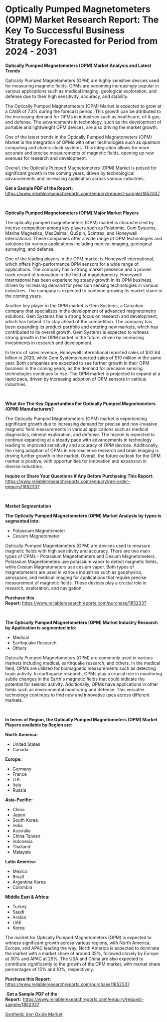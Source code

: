 <p><h1>Optically Pumped Magnetometers (OPM) Market Research Report: The Key To Successful Business Strategy Forecasted for Period from 2024 - 2031</h1></p><p><strong>Optically Pumped Magnetometers (OPM) Market Analysis and Latest Trends</strong></p>
<p><p>Optically Pumped Magnetometers (OPM) are highly sensitive devices used for measuring magnetic fields. OPMs are becoming increasingly popular in various applications such as medical imaging, geological exploration, and defense due to their high sensitivity, accuracy, and stability.</p><p>The Optically Pumped Magnetometers (OPM) Market is expected to grow at a CAGR of 7.3% during the forecast period. This growth can be attributed to the increasing demand for OPMs in industries such as healthcare, oil & gas, and defense. The advancements in technology, such as the development of portable and lightweight OPM devices, are also driving the market growth.</p><p>One of the latest trends in the Optically Pumped Magnetometers (OPM) Market is the integration of OPMs with other technologies such as quantum computing and atomic clock systems. This integration allows for more accurate and precise measurements of magnetic fields, opening up new avenues for research and development.</p><p>Overall, the Optically Pumped Magnetometers (OPM) Market is poised for significant growth in the coming years, driven by technological advancements and increasing application across various industries.</p></p>
<p><strong>Get a Sample PDF of the Report:&nbsp;</strong> <a href="https://www.reliableresearchreports.com/enquiry/request-sample/1852337">https://www.reliableresearchreports.com/enquiry/request-sample/1852337</a></p>
<p>&nbsp;</p>
<p><strong>Optically Pumped Magnetometers (OPM) Major Market Players</strong></p>
<p><p>The optically pumped magnetometers (OPM) market is characterized by intense competition among key players such as Polatomic, Gem Systems, Marine Magnetics, MacQsimal, QuSpin, Scintrex, and Honeywell International. These companies offer a wide range of OPM technologies and solutions for various applications including medical imaging, geological surveying, and defense.</p><p>One of the leading players in the OPM market is Honeywell International, which offers high-performance OPM sensors for a wide range of applications. The company has a strong market presence and a proven track record of innovation in the field of magnetometry. Honeywell International has been experiencing steady growth in its OPM business, driven by increasing demand for precision sensing technologies in various industries. The company is expected to continue growing its market share in the coming years.</p><p>Another key player in the OPM market is Gem Systems, a Canadian company that specializes in the development of advanced magnetometry solutions. Gem Systems has a strong focus on research and development, which has helped it to stay ahead of the competition. The company has been expanding its product portfolio and entering new markets, which has contributed to its overall growth. Gem Systems is expected to witness strong growth in the OPM market in the future, driven by increasing investments in research and development.</p><p>In terms of sales revenue, Honeywell International reported sales of $32.64 billion in 2020, while Gem Systems reported sales of $10 million in the same year. Both companies are expected to see further growth in their OPM business in the coming years, as the demand for precision sensing technologies continues to rise. The OPM market is projected to expand at a rapid pace, driven by increasing adoption of OPM sensors in various industries.</p></p>
<p>&nbsp;</p>
<p><strong>What Are The Key Opportunities For Optically Pumped Magnetometers (OPM) Manufacturers?</strong></p>
<p><p>The Optically Pumped Magnetometers (OPM) market is experiencing significant growth due to increasing demand for precise and non-invasive magnetic field measurements in various applications such as medical diagnostics, mineral exploration, and defense. The market is expected to continue expanding at a steady pace with advancements in technology leading to improved sensitivity and accuracy of OPM devices. Additionally, the rising adoption of OPMs in neuroscience research and brain imaging is driving further growth in the market. Overall, the future outlook for the OPM market is positive, with opportunities for innovation and expansion in diverse industries.</p></p>
<p><strong>Inquire or Share Your Questions If Any Before Purchasing This Report:</strong> <a href="https://www.reliableresearchreports.com/enquiry/pre-order-enquiry/1852337">https://www.reliableresearchreports.com/enquiry/pre-order-enquiry/1852337</a></p>
<p>&nbsp;</p>
<p><strong>Market Segmentation</strong></p>
<p><strong>The Optically Pumped Magnetometers (OPM) Market Analysis by types is segmented into:</strong></p>
<p><ul><li>Potassium Magnetometer</li><li>Cesium Magnetometer</li></ul></p>
<p><p>Optically Pumped Magnetometers (OPM) are devices used to measure magnetic fields with high sensitivity and accuracy. There are two main types of OPMs - Potassium Magnetometers and Cesium Magnetometers. Potassium Magnetometers use potassium vapor to detect magnetic fields, while Cesium Magnetometers use cesium vapor. Both types of magnetometers are used in various industries such as geophysics, aerospace, and medical imaging for applications that require precise measurement of magnetic fields. These devices play a crucial role in research, exploration, and navigation.</p></p>
<p><strong>Purchase this Report:&nbsp;</strong><a href="https://www.reliableresearchreports.com/purchase/1852337">https://www.reliableresearchreports.com/purchase/1852337</a></p>
<p>&nbsp;</p>
<p><strong>The Optically Pumped Magnetometers (OPM) Market Industry Research by Application is segmented into:</strong></p>
<p><ul><li>Medical</li><li>Earthquake Research</li><li>Others</li></ul></p>
<p><p>Optically Pumped Magnetometers (OPM) are commonly used in various markets including medical, earthquake research, and others. In the medical field, OPMs are utilized for biomagnetic measurements such as detecting brain activity. In earthquake research, OPMs play a crucial role in monitoring subtle changes in the Earth's magnetic fields that could indicate the potential for seismic activity. Additionally, OPMs have applications in other fields such as environmental monitoring and defense. This versatile technology continues to find new and innovative uses across different markets.</p></p>
<p>&nbsp;</p>
<p><strong>In terms of Region, the Optically Pumped Magnetometers (OPM) Market Players available by Region are:</strong></p>
<p>
    <p> <strong> North America: </strong>
        <ul>
            <li>United States</li>
            <li>Canada</li>
        </ul>
        </p> 
    <p> <strong> Europe: </strong>
        <ul>
            <li>Germany</li>
            <li>France</li>
            <li>U.K.</li>
            <li>Italy</li>
            <li>Russia</li>
        </ul>
        </p> 
    <p> <strong> Asia-Pacific: </strong>
        <ul>
            <li>China</li>
            <li>Japan</li>
            <li>South Korea</li>
            <li>India</li>
            <li>Australia</li>
            <li>China Taiwan</li>
            <li>Indonesia</li>
            <li>Thailand</li>
            <li>Malaysia</li>
        </ul>
        </p> 
    <p> <strong> Latin America: </strong>
        <ul>
            <li>Mexico</li>
            <li>Brazil</li>
            <li>Argentina Korea</li>
            <li>Colombia</li>
        </ul>
        </p> 
    <p> <strong> Middle East & Africa: </strong>
        <ul>
            <li>Turkey</li>
            <li>Saudi</li>
            <li>Arabia</li>
            <li>UAE</li>
            <li>Korea</li>
        </ul>
    </p>
    </p>
<p><p>The market for Optically Pumped Magnetometers (OPM) is expected to witness significant growth across various regions, with North America, Europe, and APAC leading the way. North America is expected to dominate the market with a market share of around 35%, followed closely by Europe at 30% and APAC at 25%. The USA and China are also expected to contribute significantly to the growth of the OPM market, with market share percentages of 15% and 10%, respectively.</p></p>
<p><strong>Purchase this Report: </strong><a href="https://www.reliableresearchreports.com/purchase/1852337">https://www.reliableresearchreports.com/purchase/1852337</a></p>
<p>&nbsp;<strong>Get a Sample PDF of the Report:&nbsp;&nbsp;</strong><a href="https://www.reliableresearchreports.com/enquiry/request-sample/1852337">https://www.reliableresearchreports.com/enquiry/request-sample/1852337</a></p>
<p><strong></strong></p>
<p><p><a href="https://noble-drawer-34c.notion.site/Synthetic-Iron-Oxide-Market-Research-Report-Provides-thorough-Industry-Overview-which-offers-an-In--8172046a190b4d92ac4d999ca65a21cb">Synthetic Iron Oxide Market</a></p></p>